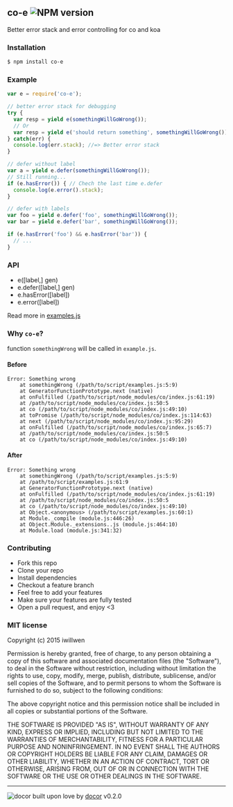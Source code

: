 ## co-e ![NPM version](https://img.shields.io/npm/v/co-e.svg?style=flat) 

Better error stack and error controlling for co and koa

### Installation
```bash
$ npm install co-e
```

### Example
```js
var e = require('co-e');

// better error stack for debugging
try {
  var resp = yield e(somethingWillGoWrong());
  // Or
  var resp = yield e('should return something', somethingWillGoWrong());
} catch(err) {
  console.log(err.stack); //=> Better error stack
}

// defer without label
var a = yield e.defer(somethingWillGoWrong());
// Still running...
if (e.hasError()) { // Chech the last time e.defer
  console.log(e.error().stack);
}

// defer with labels
var foo = yield e.defer('foo', somethingWillGoWrong());
var bar = yield e.defer('bar', somethingWillGoWrong());

if (e.hasError('foo') && e.hasError('bar')) {
  // ...
}
```

### API

- e([label,] gen)
- e.defer([label,] gen)
- e.hasError([label])
- e.error([label])

Read more in [examples.js](https://github.com/iwillwen/co-e/blob/master/examples.js)

### Why `co-e`?

function `somethingWrong` will be called in `example.js`.

#### Before
```
Error: Something wrong
    at somethingWrong (/path/to/script/examples.js:5:9)
    at GeneratorFunctionPrototype.next (native)
    at onFulfilled (/path/to/script/node_modules/co/index.js:61:19)
    at /path/to/script/node_modules/co/index.js:50:5
    at co (/path/to/script/node_modules/co/index.js:49:10)
    at toPromise (/path/to/script/node_modules/co/index.js:114:63)
    at next (/path/to/script/node_modules/co/index.js:95:29)
    at onFulfilled (/path/to/script/node_modules/co/index.js:65:7)
    at /path/to/script/node_modules/co/index.js:50:5
    at co (/path/to/script/node_modules/co/index.js:49:10)
```

#### After
```
Error: Something wrong
    at somethingWrong (/path/to/script/examples.js:5:9)
    at /path/to/script/examples.js:61:9
    at GeneratorFunctionPrototype.next (native)
    at onFulfilled (/path/to/script/node_modules/co/index.js:61:19)
    at /path/to/script/node_modules/co/index.js:50:5
    at co (/path/to/script/node_modules/co/index.js:49:10)
    at Object.<anonymous> (/path/to/script/examples.js:60:1)
    at Module._compile (module.js:446:26)
    at Object.Module._extensions..js (module.js:464:10)
    at Module.load (module.js:341:32)
```

### Contributing
- Fork this repo
- Clone your repo
- Install dependencies
- Checkout a feature branch
- Feel free to add your features
- Make sure your features are fully tested
- Open a pull request, and enjoy <3

### MIT license
Copyright (c) 2015 iwillwen

Permission is hereby granted, free of charge, to any person obtaining a copy
of this software and associated documentation files (the &quot;Software&quot;), to deal
in the Software without restriction, including without limitation the rights
to use, copy, modify, merge, publish, distribute, sublicense, and/or sell
copies of the Software, and to permit persons to whom the Software is
furnished to do so, subject to the following conditions:

The above copyright notice and this permission notice shall be included in
all copies or substantial portions of the Software.

THE SOFTWARE IS PROVIDED &quot;AS IS&quot;, WITHOUT WARRANTY OF ANY KIND, EXPRESS OR
IMPLIED, INCLUDING BUT NOT LIMITED TO THE WARRANTIES OF MERCHANTABILITY,
FITNESS FOR A PARTICULAR PURPOSE AND NONINFRINGEMENT. IN NO EVENT SHALL THE
AUTHORS OR COPYRIGHT HOLDERS BE LIABLE FOR ANY CLAIM, DAMAGES OR OTHER
LIABILITY, WHETHER IN AN ACTION OF CONTRACT, TORT OR OTHERWISE, ARISING FROM,
OUT OF OR IN CONNECTION WITH THE SOFTWARE OR THE USE OR OTHER DEALINGS IN
THE SOFTWARE.

---
![docor](https://raw.githubusercontent.com/turingou/docor/master/docor.png)
built upon love by [docor](https://github.com/turingou/docor.git) v0.2.0